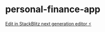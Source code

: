 # personal-finance-app

[Edit in StackBlitz next generation editor ⚡️](https://stackblitz.com/~/github.com/thetonyalvarez/personal-finance-app)